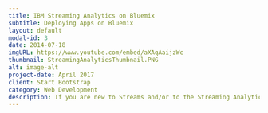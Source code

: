 ```yaml
---
title: IBM Streaming Analytics on Bluemix
subtitle: Deploying Apps on Bluemix
layout: default
modal-id: 3
date: 2014-07-18
imgURL: https://www.youtube.com/embed/aXAqAaijzWc
thumbnail: StreamingAnalyticsThumbnail.PNG
alt: image-alt
project-date: April 2017
client: Start Bootstrap
category: Web Development
description: If you are new to Streams and/or to the Streaming Analytics service on Bluemix, this video is a great way to get started using the stock trades starter application. This is a simple application that analyzes stock quotes and computes the rolling average price for each company.
---
```

